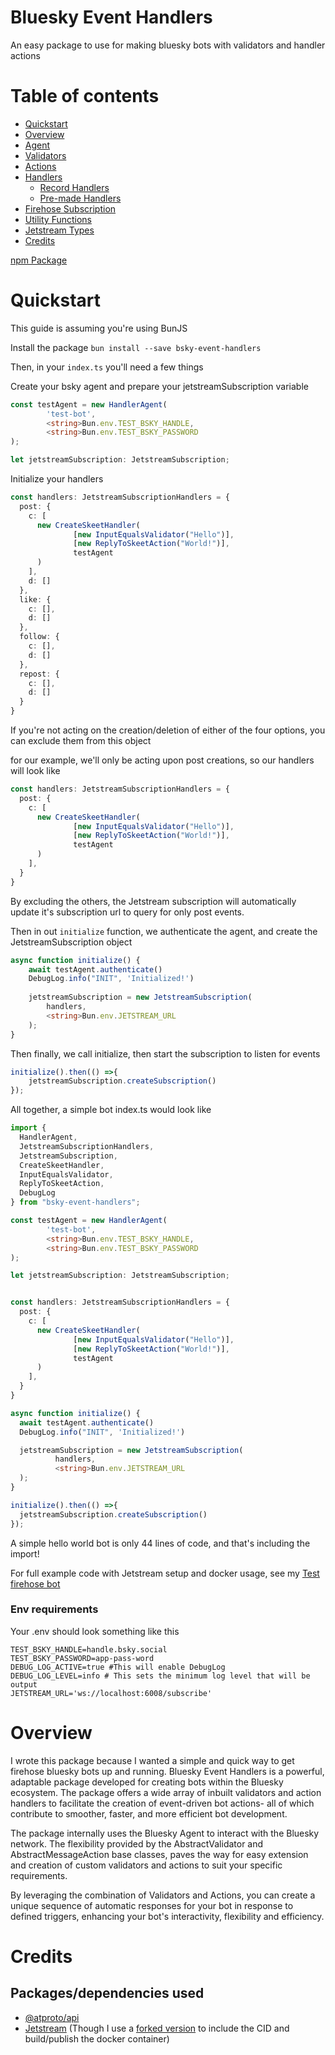# Bluesky Event Handlers

An easy package to use for making bluesky bots with validators and handler actions

# Table of contents

- [Quickstart](#quickstart)
- [Overview](#overview)
- [Agent](./src/agent/README.md)
- [Validators](./src/validations/README.md)
- [Actions](./src/actions/README.md)
- [Handlers](./src/handlers/README.md)
  - [Record Handlers](./src/handlers/README.md)
  - [Pre-made Handlers](./src/handlers/premade-handlers/README.md)
- [Firehose Subscription](./src/firehose/README.md)
- [Utility Functions](./src/util/README.md)
- [Jetstream Types](./src/types/README.md)
- [Credits](#credits)

[npm Package](https://www.npmjs.com/package/bsky-event-handlers)

# Quickstart

This guide is assuming you're using BunJS

Install the package
`bun install --save bsky-event-handlers`

Then, in your `index.ts` you'll need a few things

Create your bsky agent and prepare your jetstreamSubscription variable

```typescript
const testAgent = new HandlerAgent(
        'test-bot',
        <string>Bun.env.TEST_BSKY_HANDLE,
        <string>Bun.env.TEST_BSKY_PASSWORD
);

let jetstreamSubscription: JetstreamSubscription;
```

Initialize your handlers

```typescript
const handlers: JetstreamSubscriptionHandlers = {
  post: {
    c: [
      new CreateSkeetHandler(
              [new InputEqualsValidator("Hello")],
              [new ReplyToSkeetAction("World!")],
              testAgent
      )
    ],
    d: []
  },
  like: {
    c: [],
    d: []
  },
  follow: {
    c: [],
    d: []
  },
  repost: {
    c: [],
    d: []
  }
}
```

If you're not acting on the creation/deletion of either of the four options, you can exclude them from this object

for our example, we'll only be acting upon post creations, so our handlers will look like
```typescript
const handlers: JetstreamSubscriptionHandlers = {
  post: {
    c: [
      new CreateSkeetHandler(
              [new InputEqualsValidator("Hello")],
              [new ReplyToSkeetAction("World!")],
              testAgent
      )
    ],
  }
}
```

By excluding the others, the Jetstream subscription will automatically update it's subscription url to query for only post events.

Then in out `initialize` function, we authenticate the agent, and create the JetstreamSubscription object

```typescript
async function initialize() {
    await testAgent.authenticate()
    DebugLog.info("INIT", 'Initialized!')
  
    jetstreamSubscription = new JetstreamSubscription(
        handlers,
        <string>Bun.env.JETSTREAM_URL
    );
}
```

Then finally, we call initialize, then start the subscription to listen for events

```typescript
initialize().then(() =>{
    jetstreamSubscription.createSubscription()
});

```

All together, a simple bot index.ts would look like

```typescript
import {
  HandlerAgent,
  JetstreamSubscriptionHandlers,
  JetstreamSubscription,
  CreateSkeetHandler,
  InputEqualsValidator,
  ReplyToSkeetAction,
  DebugLog
} from "bsky-event-handlers";

const testAgent = new HandlerAgent(
        'test-bot',
        <string>Bun.env.TEST_BSKY_HANDLE,
        <string>Bun.env.TEST_BSKY_PASSWORD
);

let jetstreamSubscription: JetstreamSubscription;


const handlers: JetstreamSubscriptionHandlers = {
  post: {
    c: [
      new CreateSkeetHandler(
              [new InputEqualsValidator("Hello")],
              [new ReplyToSkeetAction("World!")],
              testAgent
      )
    ],
  }
}

async function initialize() {
  await testAgent.authenticate()
  DebugLog.info("INIT", 'Initialized!')

  jetstreamSubscription = new JetstreamSubscription(
          handlers,
          <string>Bun.env.JETSTREAM_URL
  );
}

initialize().then(() =>{
  jetstreamSubscription.createSubscription()
});
```

A simple hello world bot is only 44 lines of code, and that's including the import!

For full example code with Jetstream setup and docker usage, see my [Test firehose bot](https://github.com/juni-b-queer/test-firehose-bot)

### Env requirements
Your .env should look something like this
```.env
TEST_BSKY_HANDLE=handle.bsky.social
TEST_BSKY_PASSWORD=app-pass-word
DEBUG_LOG_ACTIVE=true #This will enable DebugLog
DEBUG_LOG_LEVEL=info # This sets the minimum log level that will be output
JETSTREAM_URL='ws://localhost:6008/subscribe'
```


# Overview

I wrote this package because I wanted a simple and quick way to get firehose bluesky bots up and running.
Bluesky Event Handlers is a powerful, adaptable package developed for creating bots within the Bluesky ecosystem. The package offers a wide array of inbuilt validators and action handlers to facilitate the creation of event-driven bot actions- all of which contribute to smoother, faster, and more efficient bot development.

The package internally uses the Bluesky Agent to interact with the Bluesky network. The flexibility provided by the AbstractValidator and AbstractMessageAction base classes, paves the way for easy extension and creation of custom validators and actions to suit your specific requirements.

By leveraging the combination of Validators and Actions, you can create a unique sequence of automatic responses for your bot in response to defined triggers, enhancing your bot's interactivity, flexibility and efficiency.

# Credits

## Packages/dependencies used

- [@atproto/api](https://www.npmjs.com/package/@atproto/api)
- [Jetstream](https://github.com/ericvolp12/jetstream) (Though I use a [forked version](https://github.com/juni-b-queer/jetstream) to include the CID and build/publish the docker container)

